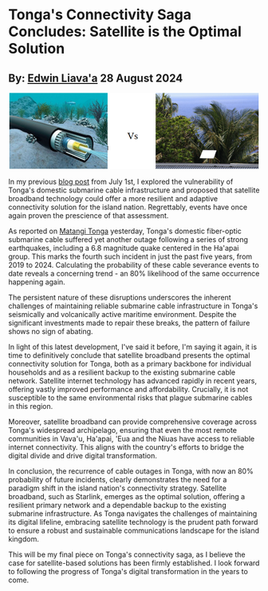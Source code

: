 # Tonga's Connectivity Saga Concludes: Satellite is the Optimal Solution 
## By: [Edwin Liava'a](https://github.com/EdwinLiavaa) 28 August 2024

<p align="center">
 <img width="500" src="https://github.com/EdwinLiavaa/liavaa.space/blob/main/blog/20240828/pic.png">
</p>

In my previous [blog post](https://github.com/EdwinLiavaa/liavaa.space/blob/main/blog/20240701/20240701.md) from July 1st, I explored the vulnerability of Tonga's domestic submarine cable infrastructure and proposed that satellite broadband technology could offer a more resilient and adaptive connectivity solution for the island nation. Regrettably, events have once again proven the prescience of that assessment.

As reported on [Matangi Tonga](https://matangitonga.to) yesterday, Tonga's domestic fiber-optic submarine cable suffered yet another outage following a series of strong earthquakes, including a 6.8 magnitude quake centered in the Ha'apai group. This marks the fourth such incident in just the past five years, from 2019 to 2024. Calculating the probability of these cable severance events to date reveals a concerning trend - an 80% likelihood of the same occurrence happening again.

The persistent nature of these disruptions underscores the inherent challenges of maintaining reliable submarine cable infrastructure in Tonga's seismically and volcanically active maritime environment. Despite the significant investments made to repair these breaks, the pattern of failure shows no sign of abating.

In light of this latest development, I've said it before, I'm saying it again, it is time to definitively conclude that satellite broadband presents the optimal connectivity solution for Tonga, both as a primary backbone for individual households and as a resilient backup to the existing submarine cable network. Satellite internet technology has advanced rapidly in recent years, offering vastly improved performance and affordability. Crucially, it is not susceptible to the same environmental risks that plague submarine cables in this region.

Moreover, satellite broadband can provide comprehensive coverage across Tonga's widespread archipelago, ensuring that even the most remote communities in Vava'u, Ha'apai, 'Eua and the Niuas have access to reliable internet connectivity. This aligns with the country's efforts to bridge the digital divide and drive digital transformation.

In conclusion, the recurrence of cable outages in Tonga, with now an 80% probability of future incidents, clearly demonstrates the need for a paradigm shift in the island nation's connectivity strategy. Satellite broadband, such as Starlink, emerges as the optimal solution, offering a resilient primary network and a dependable backup to the existing submarine infrastructure. As Tonga navigates the challenges of maintaining its digital lifeline, embracing satellite technology is the prudent path forward to ensure a robust and sustainable communications landscape for the island kingdom.

This will be my final piece on Tonga's connectivity saga, as I believe the case for satellite-based solutions has been firmly established. I look forward to following the progress of Tonga's digital transformation in the years to come.
